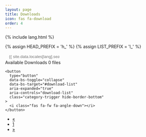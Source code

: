 ```yaml
---
layout: page
title: Downloads
icon: fas fa-download
order: 4
---
```


{% include lang.html %}

{% assign HEAD_PREFIX = 'h_' %}
{% assign LIST_PREFIX = 'l_' %}

<search id="search" class="align-items-center ms-3 ms-lg-0"> 
    <i class="fas fa-search fa-fw"></i> 
    <input class="form-control" 
        id="searchInput" 
        type="search" 
        aria-label="search" 
        autocomplete="off" 
        placeholder="{{ site.data.locales[lang].search.hint | default: 'Search files...' }}"
    > 
</search>

<div class="card categories mt-3">
  <div class="card-header d-flex justify-content-between hide-border-bottom">
    <span class="ms-2">
      <i class="far fa-folder-open fa-fw"></i>
      <span class="text-muted">Available Downloads</span>
      <span class="text-muted small font-weight-light">
        <span id="file-count">0</span> files
      </span>
    </span>

    <button
      type="button"
      data-bs-toggle="collapse"
      data-bs-target="#download-list"
      aria-expanded="true"
      aria-controls="download-list"
      class="category-trigger hide-border-bottom"
    >
      <i class="fas fa-fw fa-angle-down"></i>
    </button>
  </div>

  <div id="download-list" class="collapse show">
    <ul class="list-group">
    </ul>
    <nav aria-label="Downloads pagination">
      <ul class="pagination justify-content-center mt-3">
        <li class="page-item disabled" id="prevPage">
          <a class="page-link" href="#" aria-label="Previous">
            <span aria-hidden="true">&laquo;</span>
          </a>
        </li>
        <li class="page-item active" id="currentPage">
          <a class="page-link" href="#">1</a>
        </li>
        <li class="page-item" id="nextPage">
          <a class="page-link" href="#" aria-label="Next">
            <span aria-hidden="true">&raquo;</span>
          </a>
        </li>
      </ul>
    </nav>
  </div>
</div>

<script>
(function() {
  const REPO_OWNER = 'rizkikotet-dev';
  const REPO_NAME = 'RTA-WRT';
  const API_URL = `https://api.github.com/repos/${REPO_OWNER}/${REPO_NAME}/releases`;

  const itemsPerPage = 10;
  let currentPage = 1;
  let totalPages = 1;
  let filteredFiles = [];
  let currentPath = '';
  let releasesData = [];

  const downloadList = document.querySelector('#download-list ul');
  const prevPageBtn = document.getElementById('prevPage');
  const currentPageBtn = document.getElementById('currentPage');
  const nextPageBtn = document.getElementById('nextPage');
  const searchInput = document.getElementById('searchInput');
  const fileCountSpan = document.getElementById('file-count');

  async function fetchReleases() {
    try {
      const response = await fetch(API_URL);
      releasesData = await response.json();
      
      // Transform releases data into our file structure
      filteredFiles = releasesData.flatMap(release => {
        return release.assets.map(asset => ({
          name: asset.name,
          path: asset.browser_download_url,
          date: new Date(asset.created_at).toISOString().split('T')[0],
          relativePath: `${release.tag_name}/${asset.name}`,
          size: formatBytes(asset.size)
        }));
      });

      totalPages = Math.ceil(filteredFiles.length / itemsPerPage);
      displayFiles(currentPage);
      fileCountSpan.textContent = filteredFiles.length;
    } catch (error) {
      console.error('Error fetching releases:', error);
      downloadList.innerHTML = '<li class="list-group-item">Error loading releases. Please try again later.</li>';
    }
  }

  function formatBytes(bytes) {
    if (bytes === 0) return '0 Bytes';
    const k = 1024;
    const sizes = ['Bytes', 'KB', 'MB', 'GB'];
    const i = Math.floor(Math.log(bytes) / Math.log(k));
    return parseFloat((bytes / Math.pow(k, i)).toFixed(2)) + ' ' + sizes[i];
  }

  function displayFiles(page) {
    const start = (page - 1) * itemsPerPage;
    const end = start + itemsPerPage;
    const filesToDisplay = getFilteredFiles();
    const files = filesToDisplay.slice(start, end);

    downloadList.innerHTML = '';
    const fragment = document.createDocumentFragment();
    
    if (currentPath !== '') {
      const backLi = document.createElement('li');
      backLi.className = 'list-group-item';
      backLi.innerHTML = `
        <div class="d-flex justify-content-between align-items-center">
          <span onclick="navigateBack()" style="cursor: pointer;">
            <i class="fas fa-arrow-left fa-fw"></i>
            <span class="mx-2">Back to parent directory</span>
          </span>
        </div>
      `;
      fragment.appendChild(backLi);
    }

    if (currentPath === '') {
      // Display releases as folders
      const uniqueReleases = new Set(filteredFiles.map(file => file.relativePath.split('/')[0]));
      [...uniqueReleases].forEach(release => {
        const li = document.createElement('li');
        li.className = 'list-group-item';
        const releaseFiles = filteredFiles.filter(f => f.relativePath.startsWith(release + '/'));
        
        li.innerHTML = `
          <div class="d-flex justify-content-between align-items-center">
            <span onclick="navigateToFolder('${release}')" style="cursor: pointer;">
              <i class="far fa-folder fa-fw"></i>
              <span class="mx-2">${release}</span>
              <span class="text-muted small font-weight-light">
                (${releaseFiles.length} files)
              </span>
            </span>
          </div>
        `;
        fragment.appendChild(li);
      });
    } else {
      // Display files in the selected release
      files.forEach(file => {
        const li = document.createElement('li');
        li.className = 'list-group-item';
        
        li.innerHTML = `
          <div class="d-flex justify-content-between align-items-center">
            <span>
              <i class="far fa-file fa-fw"></i>
              <span class="mx-2">${file.name}</span>
              <span class="text-muted small font-weight-light">
                ${file.size} - Added: ${file.date}
              </span>
            </span>
            <a href="${file.path}" 
               download 
               class="category-trigger hide-border-bottom"
               aria-label="Download ${file.name}"
            >
              <i class="fas fa-download fa-fw"></i>
            </a>
          </div>
        `;
        fragment.appendChild(li);
      });
    }

    downloadList.appendChild(fragment);
    updatePagination(filesToDisplay.length);
  }

  function getFilteredFiles() {
    const searchTerm = searchInput.value.toLowerCase();
    let files = [...filteredFiles];
    
    if (currentPath !== '') {
      files = files.filter(file => file.relativePath.startsWith(`${currentPath}/`));
    }
    
    if (searchTerm) {
      files = files.filter(file => file.name.toLowerCase().includes(searchTerm));
    }
    
    return files;
  }

  function updatePagination(totalItems) {
    totalPages = Math.ceil(totalItems / itemsPerPage);
    currentPageBtn.querySelector('a').textContent = currentPage;
    prevPageBtn.classList.toggle('disabled', currentPage === 1);
    nextPageBtn.classList.toggle('disabled', currentPage >= totalPages);
  }

  function navigateToFolder(folderName) {
    currentPath = folderName;
    currentPage = 1;
    displayFiles(currentPage);
  }

  function navigateBack() {
    currentPath = '';
    currentPage = 1;
    displayFiles(currentPage);
  }

  function init() {
    fetchReleases();

    searchInput.addEventListener('input', () => {
      currentPage = 1;
      displayFiles(currentPage);
    });

    prevPageBtn.addEventListener('click', (e) => {
      e.preventDefault();
      if (currentPage > 1) {
        currentPage--;
        displayFiles(currentPage);
      }
    });

    nextPageBtn.addEventListener('click', (e) => {
      e.preventDefault();
      if (currentPage < totalPages) {
        currentPage++;
        displayFiles(currentPage);
      }
    });
  }

  if (document.readyState === 'loading') {
    document.addEventListener('DOMContentLoaded', init);
  } else {
    init();
  }

  window.navigateToFolder = navigateToFolder;
  window.navigateBack = navigateBack;
})();
</script>

<style>
.category-trigger {
  margin-left: 2rem;
  border-bottom: none !important;
  background: none;
  border: none;
  padding: 0;
}

.category-trigger:hover {
  color: var(--link-hover-color) !important;
}

#download-list .list-group-item:first-child {
  border-top: none;
}

#download-list .list-group-item:last-child {
  border-bottom: none;
}

search {
  display: flex;
  width: 100%;
  border-radius: 1rem;
  border: 1px solid var(--search-border-color);
  background: var(--main-bg);
  padding: 0 0.5rem;
}

search i {
  z-index: 2;
  font-size: 0.9rem;
  color: var(--search-icon-color);
}

#searchInput {
  background: center;
  border: 0;
  border-radius: 0;
  padding: 0.18rem 0.3rem;
  color: var(--text-color);
  height: auto;
}

#searchInput:focus {
  box-shadow: none;
}

.dark-mode-inverted {
  background-color: var(--body-bg) !important;
  border-color: var(--border-color) !important;
  color: var(--text-color) !important;
}

.dark-mode-inverted::placeholder {
  color: var(--text-color-secondary) !important;
}

.hide-border-bottom {
  border-bottom: none !important;
}
</style>